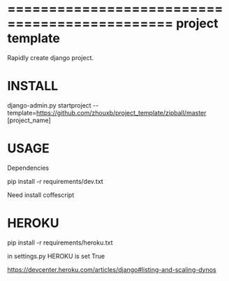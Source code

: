 ==============================================
project template
==============================================

Rapidly create django project.


INSTALL
============

django-admin.py startproject --template=https://github.com/zhouxb/project_template/zipball/master [project_name]

USAGE
============

Dependencies

pip install -r requirements/dev.txt

Need install coffescript

HEROKU
============

pip install -r requirements/heroku.txt

in settings.py HEROKU is set True

https://devcenter.heroku.com/articles/django#listing-and-scaling-dynos


